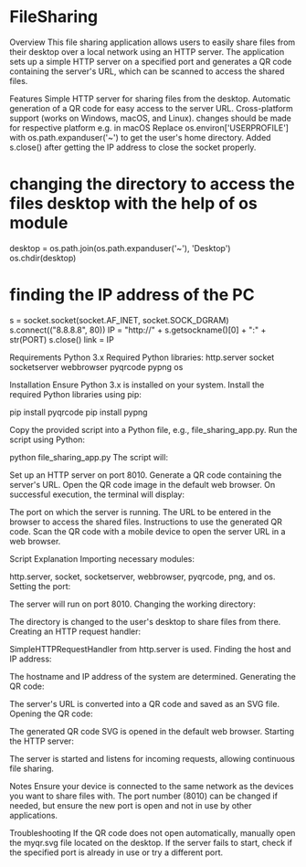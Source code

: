 # FileSharing

Overview
This file sharing application allows users to easily share files from their desktop over a local network using an HTTP server. The application sets up a simple HTTP server on a specified port and generates a QR code containing the server's URL, which can be scanned to access the shared files.

Features
Simple HTTP server for sharing files from the desktop.
Automatic generation of a QR code for easy access to the server URL.
Cross-platform support (works on Windows, macOS, and Linux).
changes should be made for respective platform e.g. in macOS Replace os.environ['USERPROFILE'] with os.path.expanduser('~') to get the user's home directory.
Added s.close() after getting the IP address to close the socket properly.

# changing the directory to access the files desktop with the help of os module
desktop = os.path.join(os.path.expanduser('~'), 'Desktop')
os.chdir(desktop)
# finding the IP address of the PC
s = socket.socket(socket.AF_INET, socket.SOCK_DGRAM)
s.connect(("8.8.8.8", 80))
IP = "http://" + s.getsockname()[0] + ":" + str(PORT)
s.close()
link = IP

Requirements
Python 3.x
Required Python libraries:
http.server
socket
socketserver
webbrowser
pyqrcode
pypng
os

Installation
Ensure Python 3.x is installed on your system.
Install the required Python libraries using pip:

pip install pyqrcode
pip install pypng

Copy the provided script into a Python file, e.g., file_sharing_app.py.
Run the script using Python:

python file_sharing_app.py
The script will:

Set up an HTTP server on port 8010.
Generate a QR code containing the server's URL.
Open the QR code image in the default web browser.
On successful execution, the terminal will display:

The port on which the server is running.
The URL to be entered in the browser to access the shared files.
Instructions to use the generated QR code.
Scan the QR code with a mobile device to open the server URL in a web browser.


Script Explanation
Importing necessary modules:

http.server, socket, socketserver, webbrowser, pyqrcode, png, and os.
Setting the port:

The server will run on port 8010.
Changing the working directory:

The directory is changed to the user's desktop to share files from there.
Creating an HTTP request handler:

SimpleHTTPRequestHandler from http.server is used.
Finding the host and IP address:

The hostname and IP address of the system are determined.
Generating the QR code:

The server's URL is converted into a QR code and saved as an SVG file.
Opening the QR code:

The generated QR code SVG is opened in the default web browser.
Starting the HTTP server:

The server is started and listens for incoming requests, allowing continuous file sharing.

Notes
Ensure your device is connected to the same network as the devices you want to share files with.
The port number (8010) can be changed if needed, but ensure the new port is open and not in use by other applications.

Troubleshooting
If the QR code does not open automatically, manually open the myqr.svg file located on the desktop.
If the server fails to start, check if the specified port is already in use or try a different port.
